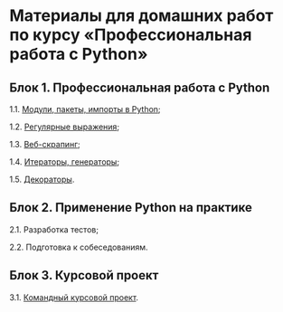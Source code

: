 # Материалы для домашних работ по курсу «Профессиональная работа с Python»

## Блок 1. Профессиональная работа с Python

1.1. [Модули, пакеты, импорты в Python](https://github.com/rulen111/adpy-88-homeworks/tree/main/accountant-ntlg-hw);

1.2. [Регулярные выражения](https://github.com/rulen111/adpy-88-homeworks/tree/main/regex-hw);

1.3. [Веб-скрапинг](https://github.com/rulen111/adpy-88-homeworks/tree/main/web-scrap-hw);

1.4. [Итераторы, генераторы](https://github.com/rulen111/adpy-88-homeworks/tree/main/iter-gen-hw);

1.5. [Декораторы](https://github.com/rulen111/adpy-88-homeworks/tree/main/decor-hw).

## Блок 2. Применение Python на практике

2.1. Разработка тестов;

2.2. Подготовка к собеседованиям.

## Блок 3. Курсовой проект

3.1. [Командный курсовой проект](https://github.com/rulen111/vkinder).